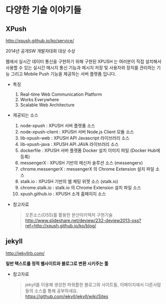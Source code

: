 # 다양한 기술 이야기들

## XPush

http://xpush.github.io/ko/service/

2014년 공개SW 개발자대회 대상 수상

웹에서 실시간 데이터 통신을 구현하기 위해 구현된 XPUSH 는 여러분이 직접 설치해서 사용할 수 있는 실시간 메시지 통신 기능과 메시지 저장 및 사용자와 장치를 관리하는 기능 그리고 Mobile Push 기능을 제공하는 서버 플랫폼 입니다.

* 특징

    1. Real-time Web Communication Platform
    2. Works Everywhere
    3. Scalable Web Architecture

* 제공되는 소스

    1. node-xpush : XPUSH 서버 플랫폼 소스
    2.  node-xpush-client : XPUSH 서버 Node.js Client 모듈 소스
    3. lib-xpush-web : XPUSH API Javascript 라이브러리 소스
    4. lib-xpush-java : XPUSH API JAVA 라이브러리 소스
    5. dockerfile : XPUSH 서버 플랫폼 Docker 설치 이미지 파일 (Docker Hub에 등록)
    6. messengerX : XPUSH 기반의 메신저 솔루션 소스 (messengerx)
    7. chrome.messengerX : messengerX 의 Chrome Extension 설치 파일 소스
    8. stalk.io : XPUSH 기반의 웹 체팅 위젯 소스 (stalk.io)
    9. chrome.stalk.io : stalk.io 의 Chrome Extension 설치 파일 소스
    10. xpush.github.io : XPUSH 소개 홈페이지 소스

* 참고자료

    > 오픈소스(OSS)를 활용한 분산아키텍처 구현기술<br/>http://www.slideshare.net/deview/232-deview2013-oss?ref=http://xpush.github.io/ko/blog/

## jekyll

http://jekyllrb.com/

**일반 텍스트를 정적 웹사이트와 블로그로 변환 시키주는 툴**

* 참고자료

    > jekyll를 이용해 생성한 파워플한 블로그와 사이트들, 이페이지에서 다른사람들의 소스를 통해 공부하세요.<br/>https://github.com/jekyll/jekyll/wiki/Sites
